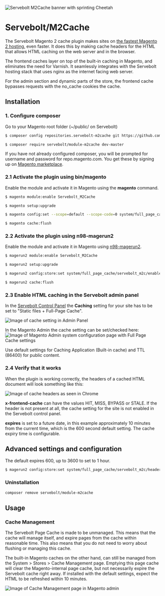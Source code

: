 ![Servebolt M2Cache banner with sprinting Cheetah](https://static.servebolt.com/m2cache/servebolt-m2cache.png)

# Servebolt/M2Cache

The Servebolt Magento 2 cache plugin makes sites on [the fastest Magento 2 hosting](https://servebo.lt/-7mhw), even faster. It does this by making cache headers for the HTML that allows HTML caching on the web server and in the browser.

The frontend caches layer on top of the built-in caching in Magento, and eliminates the need for Varnish. It seamlessly integrates with the Servebolt hosting stack that uses nginx as the internet facing web server.

For the admin section and dynamic parts of the store, the frontend cache bypasses requests with the no_cache cookies the cache. 

## Installation

### 1. Configure composer 

Go to your Magento root folder (~/public/ on Servebolt)

```bash
$ composer config repositories.servebolt-m2cache git https://github.com/Servebolt/m2cache.git

$ composer require servebolt/module-m2cache dev-master
```

If you have not already configured composer, you will be prompted for username and password for repo.magento.com. You get these by signing up on [Magento marketplace](https://marketplace.magento.com/).

### 2.1 Activate the plugin using bin/magento

Enable the module and activate it in Magento using the **magento** command. 

```bash
$ magento module:enable Servebolt_M2Cache

$ magento setup:upgrade

$ magento config:set --scope=default --scope-code=0 system/full_page_cache/servebolt_m2c/enabled 1

$ magento cache:flush
```

### 2.2 Activate the plugin using n98-magerun2

Enable the module and activate it in Magento using [n98-magerun2](https://servebo.lt/evey1).

```bash
$ magerun2 module:enable Servebolt_M2Cache

$ magerun2 setup:upgrade

$ magerun2 config:store:set system/full_page_cache/servebolt_m2c/enabled 1

$ magerun2 cache:flush
```

### 2.3 Enable HTML caching in the Servebolt admin panel

In the [Servebolt Control Panel](https://servebo.lt/2o0lr) the **Caching** setting for your site has to be set to "Static files + Full-Page Cache".

![Image of cache setting in Admin Panel](https://static.servebolt.com/m2cache/magento2-servebolt-admin-panel-cache.png)

In the Magento Admin the cache setting can be set/checked here:
![Image of Magento Admin system configuration page with Full Page Cache settings](https://static.servebolt.com/m2cache/magento2-admin-panel.png)

Use default settings for Caching Application (Built-in cache) and TTL (86400) for public content.

### 2.4 Verify that it works

When the plugin is working correctly, the headers of a cached HTML document will look something like this:

![Image of cache headers as seen in Chrome](https://static.servebolt.com/m2cache/cache-hit.png)

**x-frontend-cache** can have the values HIT, MISS, BYPASS or STALE. If the header is not present at all, the cache setting for the site is not enabled in the Servebolt control panel.  

**expires** is set to a future date, in this example approximately 10 minutes from the current time, which is the 600 second default setting. The cache expiry time is configurable.

## Advanced settings and configuration

The default expires 600, up to 3600 to set to 1 hour.

```bash
$ magerun2 config:store:set system/full_page_cache/servebolt_m2c/headers/expires/lifetime 3600
```

### Uninstallation

```bash
composer remove servebolt/module-m2cache
```

## Usage 

### Cache Management

The Servebolt Page Cache is made to be unmanaged. This means that the cache will manage itself, and expire pages from the cache within reasonable time. This also means that you do not need to worry about flushing or managing this cache.

The built-in Magento caches on the other hand, can still be managed from the System > Stores > Cache Management page. Emptying this page cache will clear the Magento-internal page cache, but not necessarily expire the Servebolt cache right away. If installed with the default settings, expect the HTML to be refreshed within 10 minutes.

![Image of Cache Management page in Magento admin](https://static.servebolt.com/m2cache/magento2-cache-management.png)


